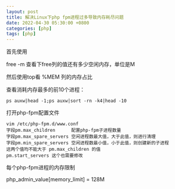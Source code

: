 ```yaml
---
layout: post
title: 解决Linux下php fpm进程过多导致内存耗尽问题
date: 2022-04-30 05:30:00 +0800
categories: [php]
tags: [php]
---
```

首先使用

free -m
查看下free列的值还有多少空闲内存，单位是M

然后使用top看 %MEM 列的内存占比

查看消耗内存最多的前10个进程：
```
ps auxw|head -1;ps auxw|sort -rn -k4|head -10
```
打开php-fpm配置文件
```
vim /etc/php-fpm.d/www.conf
字段pm.max_children      配置php-fpm子进程数量
字段pm.max_spare_servers 空闲进程数最大值，大于此值，则进行清理
字段pm.min_spare_servers 空闲进程数最小值，小于此值，则创建新的子进程
这两个值均不能大于 pm.max_children 的值
pm.start_servers 这个也需要修改
```
每个php-fpm进程的内存限制

php_admin_value[memory_limit] = 128M